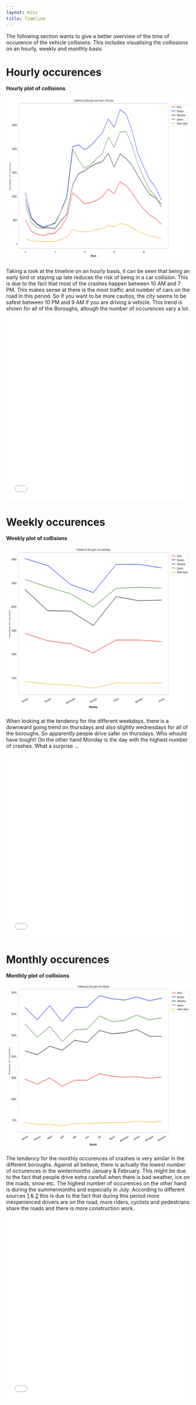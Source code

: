 ```yaml
---
layout: misc
title: Timeline
---
```


The following section wants to give a better overview of the time of occurence of the vehicle collisions. This includes visualising the collissions on an hourly, weekly and monthly basis

# Hourly occurences

**Hourly plot of collisions**

<img src="hours.jpg" width="550" height="450">


Taking a look at the timeline on an hourly basis, it can be seen that being an early bird or staying up late reduces the risk of being in a car collision. This is due to the fact that most of the crashes happen between 10 AM and 7 PM. This makes sense at there is the most traffic and number of cars on the road in this period. So if you want to be more cautios, the city seems to be safest between 10 PM and 9 AM if you are driving a vehicle. This trend is shown for all of the Boroughs, altough the number of occurences vary a lot. 


<iframe src="map_hourly.html"
    sandbox="allow-same-origin allow-scripts"
    width="100%"
    height="500"
    scrolling="no"
    seamless="seamless"
    frameborder="0">
</iframe>

# Weekly occurences

**Weekly plot of collisions**

<img src="weekdays.jpg" width="550" height="450">

When looking at the tendency for the different weekdays, there is a downward going trend on thursdays and also slightly wednesdays for all of the boroughs. So apparently people drive safer on thursdays. Who whould have tought! On the other hand Monday is the day with the highest number of crashes. What a surprise ... 



<iframe src="map_weekly.html"
    sandbox="allow-same-origin allow-scripts"
    width="100%"
    height="500"
    scrolling="no"
    seamless="seamless"
    frameborder="0">
</iframe>


# Monthly occurences

**Monthly plot of collisions**

<img src="months.jpg" width="550" height="450">


The tendency for the monthly occurences of crashes is very similar in the different boroughs. Against all believe, there is actually the lowest number of occurences in the wintermonths January & February. This might be due to the fact that people drive extra carefull when there is bad weather, ice on the roads, snow etc. The highest number of occurences on the other hand is during the summermonths and especially in July. According to different sources [1](https://www.hg.org/legal-articles/car-accidents-more-likely-during-summer-40867) & [2](https://www.hg.org/legal-articles/car-accidents-more-likely-during-summer-40867) this is due to the fact that during this period more inexperienced drivers are on the road, more riders, cyclists and pedestrians share the roads and there is more construction work.

<iframe src="map_monthly.html"
    sandbox="allow-same-origin allow-scripts"
    width="100%"
    height="500"
    scrolling="no"
    seamless="seamless"
    frameborder="0">
</iframe>
